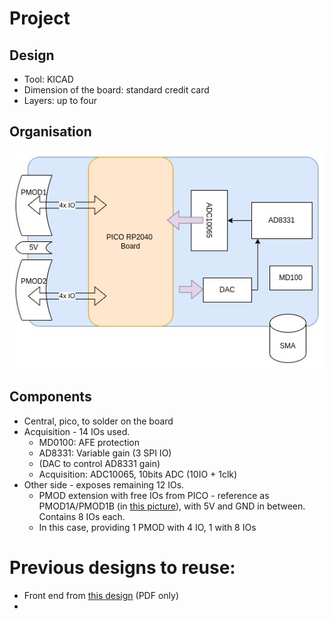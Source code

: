 # Project

## Design 

* Tool: KICAD
* Dimension of the board: standard credit card
* Layers: up to four

## Organisation

![](pic0rick.jpg)

## Components

* Central, pico, to solder on the board
* Acquisition - 14 IOs used.
  * MD0100: AFE protection
  * AD8331: Variable gain (3 SPI IO)
  * (DAC to control AD8331 gain)
  * Acquisition: ADC10065, 10bits ADC (10IO + 1clk)
* Other side - exposes remaining 12 IOs.
  * PMOD extension with free IOs from PICO - reference as PMOD1A/PMOD1B (in [this picture](https://www.crowdsupply.com/img/26cc/b3ff769f-8195-40e5-88b3-47b8051c26cc/icebreaker-v1-0b-legend.jpg)), with 5V and GND in between. Contains 8 IOs each.
  * In this case, providing 1 PMOD with 4 IO, 1 with 8 IOs

# Previous designs to reuse:

* Front end from [this design](https://github.com/kelu124/un0rick/blob/master/hardware/MATTY-V11.pdf) (PDF only)
* 